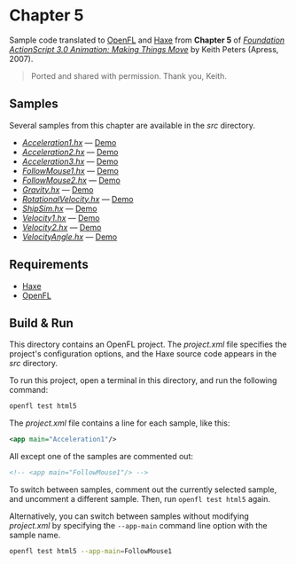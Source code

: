 # Chapter 5

Sample code translated to [OpenFL](https://openfl.org/) and [Haxe](https://haxe.org/) from **Chapter 5** of [_Foundation ActionScript 3.0 Animation: Making Things Move_](http://www.apress.com/9781590597910) by Keith Peters (Apress, 2007).

> Ported and shared with permission. Thank you, Keith.

## Samples

Several samples from this chapter are available in the _src_ directory.

- [_Acceleration1.hx_](src/Acceleration1.hx) — [Demo](https://joshtynjala.github.io/foundation-animation-making-things-move-haxe-openfl/ch05/Acceleration1/index.html)
- [_Acceleration2.hx_](src/Acceleration2.hx) — [Demo](https://joshtynjala.github.io/foundation-animation-making-things-move-haxe-openfl/ch05/Acceleration2/index.html)
- [_Acceleration3.hx_](src/Acceleration3.hx) — [Demo](https://joshtynjala.github.io/foundation-animation-making-things-move-haxe-openfl/ch05/Acceleration3/index.html)
- [_FollowMouse1.hx_](src/FollowMouse1.hx) — [Demo](https://joshtynjala.github.io/foundation-animation-making-things-move-haxe-openfl/ch05/FollowMouse1/index.html)
- [_FollowMouse2.hx_](src/FollowMouse2.hx) — [Demo](https://joshtynjala.github.io/foundation-animation-making-things-move-haxe-openfl/ch05/FollowMouse2/index.html)
- [_Gravity.hx_](src/Gravity.hx) — [Demo](https://joshtynjala.github.io/foundation-animation-making-things-move-haxe-openfl/ch05/Gravity/index.html)
- [_RotationalVelocity.hx_](src/RotationalVelocity.hx) — [Demo](https://joshtynjala.github.io/foundation-animation-making-things-move-haxe-openfl/ch05/RotationalVelocity/index.html)
- [_ShipSim.hx_](src/ShipSim.hx) — [Demo](https://joshtynjala.github.io/foundation-animation-making-things-move-haxe-openfl/ch05/ShipSim/index.html)
- [_Velocity1.hx_](src/Velocity1.hx) — [Demo](https://joshtynjala.github.io/foundation-animation-making-things-move-haxe-openfl/ch05/Velocity1/index.html)
- [_Velocity2.hx_](src/Velocity2.hx) — [Demo](https://joshtynjala.github.io/foundation-animation-making-things-move-haxe-openfl/ch05/Velocity2/index.html)
- [_VelocityAngle.hx_](src/VelocityAngle.hx) — [Demo](https://joshtynjala.github.io/foundation-animation-making-things-move-haxe-openfl/ch05/VelocityAngle/index.html)

## Requirements

- [Haxe](https://haxe.org/download/)
- [OpenFL](https://openfl.org/download/)

## Build & Run

This directory contains an OpenFL project. The _project.xml_ file specifies the project's configuration options, and the Haxe source code appears in the _src_ directory.

To run this project, open a terminal in this directory, and run the following command:

```sh
openfl test html5
```

The _project.xml_ file contains a line for each sample, like this:

```xml
<app main="Acceleration1"/>
```

All except one of the samples are commented out:

```xml
<!-- <app main="FollowMouse1"/> -->
```

To switch between samples, comment out the currently selected sample, and uncomment a different sample. Then, run `openfl test html5` again.

Alternatively, you can switch between samples without modifying _project.xml_ by specifying the `--app-main` command line option with the sample name.

```sh
openfl test html5 --app-main=FollowMouse1
```
